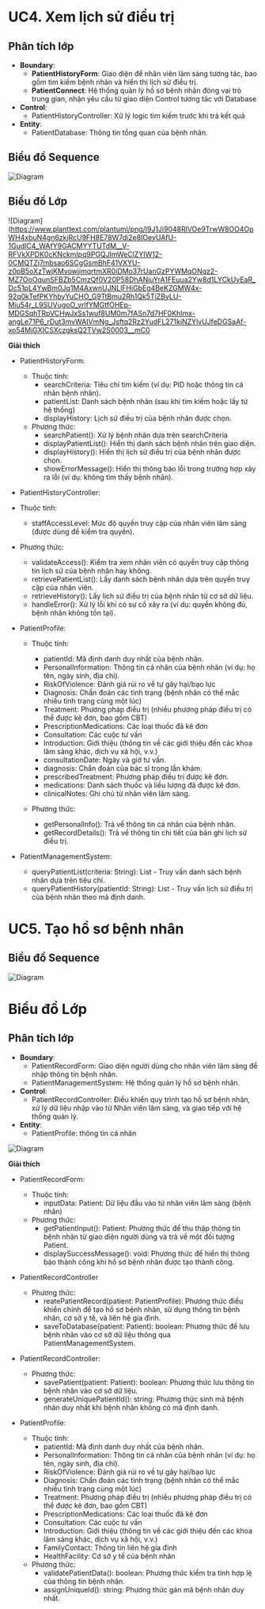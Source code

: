# UC4. Xem lịch sử điều trị

## Phân tích lớp
- **Boundary**:
  - **PatientHistoryForm**: Giao diện để nhân viên lâm sàng tương tác, bao gồm tìm kiếm bệnh nhân và hiển thị lịch sử điều trị.
  - **PatientConnect**: Hệ thống quản lý hồ sơ bệnh nhân đóng vai trò trung gian, nhận yêu cầu từ giao diện Control tương tác với Database
- **Control**:
  - PatientHistoryController: Xử lý logic tìm kiếm trước khi trả kết quả
- **Entity**:
  - PatientDatabase: Thông tin tổng quan của bệnh nhân.

## Biểu đồ Sequence
![Diagram](https://www.planttext.com/plantuml/png/l9J1Ji9048RlVOe9TrwW8OO4OpWH4xbuN4gn6zkjRcU9FH8E78W7di2e8IOeyUAfU-1GudlC4_WAfY9GACMYYTUTdM__V-RFVkXPDK0cKNckmIpq9PGQJlmWeClZYIW12-0CMQTZj7mbsao6SCgGsmBhF41VXYU-z0pB5oXzTwjKMvowjimqrtmXR0iDMo37rUanGzPYWMqONqz2-MZ7OoOqunSFBZb5CmzQf0V20P58DhANiuYrA1FEuua2Yw8d1LYCkUvEaR_Dc51pL4YwBm0Jq1M4AxwnUJNLlFHiGbEg4BeKZGMW4x-92q0kTefPKYhbyYuCHO_G9TtBmu2Rh1Qk5TjZByLU-Miu54r_L9SUVugoO_vrlfYMGtfOHEp-MDGSqhTRpVCHwJxSs1wuf8UM0m7fASn7d7HF0KhImx-angLe71P6_rDut3mvWAIVmNg_Jsftq2Rz2YudFL271kiNZYlvUJfeDGSaAf-xo54MjGXICSXczgksQ2TVw2S0003__mC0)


## Biểu đồ Lớp

![Diagram](https://www.planttext.com/plantuml/png/l9J1Ji9048RlVOe9TrwW8OO4OpWH4xbuN4gn6zkjRcU9FH8E78W7di2e8IOeyUAfU-1GudlC4_WAfY9GACMYYTUTdM__V-RFVkXPDK0cKNckmIpq9PGQJlmWeClZYIW12-0CMQTZj7mbsao6SCgGsmBhF41VXYU-z0pB5oXzTwjKMvowjimqrtmXR0iDMo37rUanGzPYWMqONqz2-MZ7OoOqunSFBZb5CmzQf0V20P58DhANiuYrA1FEuua2Yw8d1LYCkUvEaR_Dc51pL4YwBm0Jq1M4AxwnUJNLlFHiGbEg4BeKZGMW4x-92q0kTefPKYhbyYuCHO_G9TtBmu2Rh1Qk5TjZByLU-Miu54r_L9SUVugoO_vrlfYMGtfOHEp-MDGSqhTRpVCHwJxSs1wuf8UM0m7fASn7d7HF0KhImx-angLe71P6_rDut3mvWAIVmNg_Jsftq2Rz2YudFL271kiNZYlvUJfeDGSaAf-xo54MjGXICSXczgksQ2TVw2S0003__mC0

**Giải thích**
- PatientHistoryForm:
  - Thuộc tính:
    - searchCriteria: Tiêu chí tìm kiếm (ví dụ: PID hoặc thông tin cá nhân bệnh nhân).
    - patientList: Danh sách bệnh nhân (sau khi tìm kiếm hoặc lấy từ hệ thống)
    - displayHistory: Lịch sử điều trị của bệnh nhân được chọn.
  -	Phương thức:
    -	searchPatient(): Xử lý bệnh nhân dựa trên searchCriteria
    -	displayPatientList(): Hiển thị danh sách bệnh nhân trên giao diện.
    -	displayHistory(): Hiển thị lịch sử điều trị của bệnh nhân được chọn.
    -	showErrorMessage(): Hiển thị thông báo lỗi trong trường hợp xảy ra lỗi (ví dụ: không tìm thấy bệnh nhân).
-	PatientHistoryController:
  -	Thuộc tính:
    -	staffAccessLevel: Mức độ quyền truy cập của nhân viên lâm sàng (được dùng để kiểm tra quyền).
  -	Phương thức:
    - validateAccess(): Kiểm tra xem nhân viên có quyền truy cập thông tin lịch sử của bệnh nhân hay không.
    - retrievePatientList(): Lấy danh sách bệnh nhân dựa trên quyền truy cập của nhân viên.
    - retrieveHistory(): Lấy lịch sử điều trị của bệnh nhân từ cơ sở dữ liệu.
    - handleError(): Xử lý lỗi khi có sự cố xảy ra (ví dụ: quyền không đủ, bệnh nhân không tồn tại).
- PatientProfile:
  - Thuộc tính:
    - patientId: Mã định danh duy nhất của bệnh nhân.
    - PersonalInformation: Thông tin cá nhân của bệnh nhân (ví dụ: họ tên, ngày sinh, địa chỉ).
    - RiskOfViolence: Đánh giá rủi ro về tự gây hại/bạo lực
    - Diagnosis: Chẩn đoán các tình trạng (bệnh nhân có thể mắc nhiều tình trạng cùng một lúc)
    - Treatment: Phương pháp điều trị (nhiều phương pháp điều trị có thể được kê đơn, bao gồm CBT)
    - PrescriptionMedications: Các loại thuốc đã kê đơn
    - Consultation: Các cuộc tư vấn
    - Introduction: Giới thiệu (thông tin về các giới thiệu đến các khoa lâm sàng khác, dịch vụ xã hội, v.v.)
    - consultationDate: Ngày và giờ tư vấn.
    - diagnosis: Chẩn đoán của bác sĩ trong lần khám.
    - prescribedTreatment: Phương pháp điều trị được kê đơn.
    - medications: Danh sách thuốc và liều lượng đã được kê đơn.
    - clinicalNotes: Ghi chú từ nhân viên lâm sàng.
    
  - Phương thức:
    - getPersonalInfo(): Trả về thông tin cá nhân của bệnh nhân.
    - getRecordDetails(): Trả về thông tin chi tiết của bản ghi lịch sử điều trị.
    
- PatientManagementSystem:
  - queryPatientList(criteria: String): List<Patient> - Truy vấn danh sách bệnh nhân dựa trên tiêu chí.
  - queryPatientHistory(patientId: String): List<TreatmentRecord> - Truy vấn lịch sử điều trị của bệnh nhân theo mã định danh.

# UC5. Tạo hồ sơ bệnh nhân

## Biểu đồ Sequence
![Diagram](https://www.planttext.com/plantuml/png/d5InRjim4Dtv5Mzi1_-0Xo10sZf06YDeZ08TQOasYKXaAb41F1OTCdGAEdJeKAiU2WGD6Y2TnC432_y7lw2_K51oAicEtA2J8DwxUtVl7ldRBFTJJHETnH6XWLO9Xjn-bQ-5lPQWAKurdKp8M6KofCaC9rGB9lKh5gWaVA6Is6FybmHAwaH5RSH1THYnnEFgFyAa5lflkPD4JKJ4F6PzyhoCR_4UKqcdB6PIdyvIpKhsZX0XPUlexPNzzN7ip1TC1LK8XJEN4fAxukOScjkVSWej92a7wkrLG_TnA9nvBw6vCnymyR7j548ZZGDxXzWkC3ma0B11FAoI6e1xdbgGFWREt8WcgA5TRwzhoZwEV9CnT4ARoLrwRP2E4bSiSE7CEvovOgdnDlC7sdwFSIPSiOpnHBfYcI6mTqyVQAkQi2LKBGx6NcSEwHtLAiIYbE6e0WPjyHuvzXjxdI5mnRSCsXMvAakq-69dFel_56D7iN_Etv7BPBXboU6cdLg9fDic3GC-g5TrVVeObTBykdBcIa2lRfrPo6cRP6V-mEQosLvWytLQwVjdpln0v6zJ1kxCuXoHCvVTQxml-t9rctLEZNfZ5Nwd3mQygGOkx5mXMEL8_MqFw_ugousuDtMJ-t4xZPpv97nnp6hVSMNd7b2-9jL-suNMpyYe8XlRNAszoftvY7IL-pxcaYFm0BBFPEYVuJy0003__mC0)
# Biểu đồ Lớp
## Phân tích lớp
- **Boundary**:
  - PatientRecordForm: Giao diện người dùng cho nhân viên lâm sàng để nhập thông tin bệnh nhân.
  - PatientManagementSystem: Hệ thống quản lý hồ sơ bệnh nhân.
- **Control**:
  - PatientRecordController: Điều khiển quy trình tạo hồ sơ bệnh nhân, xử lý dữ liệu nhập vào từ Nhân viên lâm sàng, và giao tiếp với hệ thống quản lý.
- **Entity**:
  - PatientProfile: thông tin cá nhân

![Diagram](https://www.planttext.com/plantuml/png/Z5F1JW913BtlLymH3iJxnX0JZSac4WahtkjCMHg73awx66ByCWz-ahzWPfSL5Z1XRzE-rxw-Td--lcz48Mgzyfdr86Ace8IiCxGXkliGL-OZC-aZNjTw1mfvXvd6i22FRRf2tOMB11mCpyCSoTh3jgojHP49Ya252Rm9vBBFx9oAsy0QW_SOEoqs8YZsG8Dr-pfkEypDImWUWLkgm0QVGfhZ1GGlO1rhcW13XIjaBRUY-ETFAho3NAgbGiO8YdEcjxeZ5oxP8Hg9gvFckq9Dpv4f7BBIWZ3cfcm9AJp5A8715xm8SGLAWNlv6Sdhu-APWaUss4lT4LGSXAGNVKfsfudxRIAAZRHEzIVeo3QT93SF97gzZumRz6rWgRtkr3IGmr0BAjAYNMtxaXkpDk39xPUU5ZWuyXD4gEBMp6CNizEx7et6_zvPRafa9yQ1Wj7GPn_W3cgSt4MUni48LiMyaoulATBjDpTpGUaO9wNFCahOe5pTezebjigpx0RPfN_x5m00__y30000)

**Giải thích**
- PatientRecordForm:
  - Thuộc tính:
    - inputData: Patient: Dữ liệu đầu vào từ nhân viên lâm sàng (bệnh nhân)
  - Phương thức:
    - getPatientInput(): Patient: Phương thức để thu thập thông tin bệnh nhân từ giao diện người dùng và trả về một đối tượng Patient.
    - displaySuccessMessage(): void: Phương thức để hiển thị thông báo thành công khi hồ sơ bệnh nhân được tạo thành công.
- PatientRecordController
  - Phương thức: 
    - reatePatientRecord(patient: PatientProfile): Phương thức điều khiển chính để tạo hồ sơ bệnh nhân, sử dụng thông tin bệnh nhân, cơ sở y tế, và liên hệ gia đình.
    - saveToDatabase(patient: Patient): boolean: Phương thức để lưu bệnh nhân vào cơ sở dữ liệu thông qua PatientManagementSystem.

- PatientRecordController:
  - Phương thức:
    - savePatient(patient: Patient): boolean: Phương thức lưu thông tin bệnh nhân vào cơ sở dữ liệu.
    - generateUniquePatientId(): string: Phương thức sinh mã bệnh nhân duy nhất khi bệnh nhân không có mã định danh.
      
- PatientProfile:
  - Thuộc tính:
    - patientId: Mã định danh duy nhất của bệnh nhân.
    - PersonalInformation: Thông tin cá nhân của bệnh nhân (ví dụ: họ tên, ngày sinh, địa chỉ).
    - RiskOfViolence: Đánh giá rủi ro về tự gây hại/bạo lực
    - Diagnosis: Chẩn đoán các tình trạng (bệnh nhân có thể mắc nhiều tình trạng cùng một lúc)
    - Treatment: Phương pháp điều trị (nhiều phương pháp điều trị có thể được kê đơn, bao gồm CBT)
    - PrescriptionMedications: Các loại thuốc đã kê đơn
    - Consultation: Các cuộc tư vấn
    - Introduction: Giới thiệu (thông tin về các giới thiệu đến các khoa lâm sàng khác, dịch vụ xã hội, v.v.)
    - FamilyContact: Thông tin liên hệ gia đình
    - HealthFacility: Cơ sở y tế của bệnh nhân
  - Phương thức:
    - validatePatientData(): boolean: Phương thức kiểm tra tính hợp lệ của thông tin bệnh nhân.
    - assignUniqueId(): string: Phương thức gán mã bệnh nhân duy nhất.


